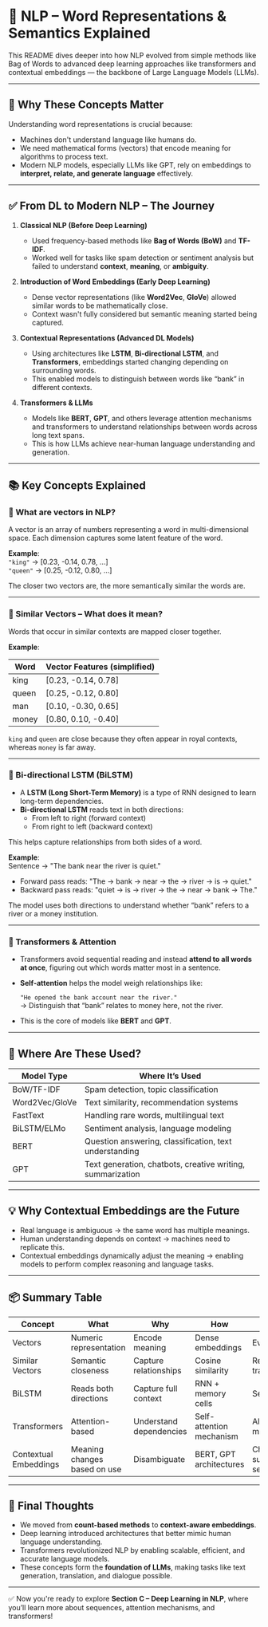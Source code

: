 # 🧠 NLP – Word Representations & Semantics Explained

This README dives deeper into how NLP evolved from simple methods like Bag of Words to advanced deep learning approaches like transformers and contextual embeddings — the backbone of Large Language Models (LLMs).

---

## 📌 Why These Concepts Matter

Understanding word representations is crucial because:
- Machines don't understand language like humans do.
- We need mathematical forms (vectors) that encode meaning for algorithms to process text.
- Modern NLP models, especially LLMs like GPT, rely on embeddings to **interpret, relate, and generate language** effectively.

---

## ✅ From DL to Modern NLP – The Journey

1. **Classical NLP (Before Deep Learning)**  
   - Used frequency-based methods like **Bag of Words (BoW)** and **TF-IDF**.
   - Worked well for tasks like spam detection or sentiment analysis but failed to understand **context**, **meaning**, or **ambiguity**.

2. **Introduction of Word Embeddings (Early Deep Learning)**  
   - Dense vector representations (like **Word2Vec**, **GloVe**) allowed similar words to be mathematically close.
   - Context wasn't fully considered but semantic meaning started being captured.

3. **Contextual Representations (Advanced DL Models)**  
   - Using architectures like **LSTM**, **Bi-directional LSTM**, and **Transformers**, embeddings started changing depending on surrounding words.
   - This enabled models to distinguish between words like “bank” in different contexts.

4. **Transformers & LLMs**  
   - Models like **BERT**, **GPT**, and others leverage attention mechanisms and transformers to understand relationships between words across long text spans.
   - This is how LLMs achieve near-human language understanding and generation.

---

## 📚 Key Concepts Explained

### 🔹 What are vectors in NLP?

A vector is an array of numbers representing a word in multi-dimensional space. Each dimension captures some latent feature of the word.

**Example**:  
`"king"` → [0.23, -0.14, 0.78, ...]  
`"queen"` → [0.25, -0.12, 0.80, ...]

The closer two vectors are, the more semantically similar the words are.

---

### 🔹 Similar Vectors – What does it mean?

Words that occur in similar contexts are mapped closer together.

**Example**:

| Word    | Vector Features (simplified) |
|--------|------------------------------|
| king   | [0.23, -0.14, 0.78]          |
| queen  | [0.25, -0.12, 0.80]          |
| man    | [0.10, -0.30, 0.65]          |
| money  | [0.80, 0.10, -0.40]          |

`king` and `queen` are close because they often appear in royal contexts, whereas `money` is far away.

---

### 🔹 Bi-directional LSTM (BiLSTM)

- A **LSTM (Long Short-Term Memory)** is a type of RNN designed to learn long-term dependencies.
- **Bi-directional LSTM** reads text in both directions:
  - From left to right (forward context)
  - From right to left (backward context)
  
This helps capture relationships from both sides of a word.

**Example**:  
Sentence → "The bank near the river is quiet."

- Forward pass reads: "The → bank → near → the → river → is → quiet."
- Backward pass reads: "quiet → is → river → the → near → bank → The."

The model uses both directions to understand whether “bank” refers to a river or a money institution.

---

### 🔹 Transformers & Attention

- Transformers avoid sequential reading and instead **attend to all words at once**, figuring out which words matter most in a sentence.
- **Self-attention** helps the model weigh relationships like:
  
  `"He opened the bank account near the river."`  
  → Distinguish that “bank” relates to money here, not the river.

- This is the core of models like **BERT** and **GPT**.

---

## 📌 Where Are These Used?

| Model Type | Where It’s Used |
|------------|----------------|
| BoW/TF-IDF | Spam detection, topic classification |
| Word2Vec/GloVe | Text similarity, recommendation systems |
| FastText   | Handling rare words, multilingual text |
| BiLSTM/ELMo| Sentiment analysis, language modeling |
| BERT       | Question answering, classification, text understanding |
| GPT        | Text generation, chatbots, creative writing, summarization |

---

## 💡 Why Contextual Embeddings are the Future

- Real language is ambiguous → the same word has multiple meanings.
- Human understanding depends on context → machines need to replicate this.
- Contextual embeddings dynamically adjust the meaning → enabling models to perform complex reasoning and language tasks.

---

## 📦 Summary Table

| Concept          | What | Why | How | Where Used |
|-----------------|------|----|----|-----------|
| Vectors         | Numeric representation | Encode meaning | Dense embeddings | Every NLP task |
| Similar Vectors | Semantic closeness | Capture relationships | Cosine similarity | Recommendation, translation |
| BiLSTM          | Reads both directions | Capture full context | RNN + memory cells | Sentiment, NER |
| Transformers    | Attention-based | Understand dependencies | Self-attention mechanism | All modern NLP models |
| Contextual Embeddings | Meaning changes based on use | Disambiguate | BERT, GPT architectures | Chatbots, summarization, search engines |

---

## 📖 Final Thoughts

- We moved from **count-based methods** to **context-aware embeddings**.
- Deep learning introduced architectures that better mimic human language understanding.
- Transformers revolutionized NLP by enabling scalable, efficient, and accurate language models.
- These concepts form the **foundation of LLMs**, making tasks like text generation, translation, and dialogue possible.

---

✅ Now you're ready to explore **Section C – Deep Learning in NLP**, where you’ll learn more about sequences, attention mechanisms, and transformers!
